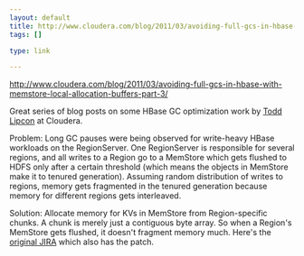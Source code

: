 ```yaml
--- 
layout: default
title: http://www.cloudera.com/blog/2011/03/avoiding-full-gcs-in-hbase-with-memstore-local-a...
tags: []

type: link

---
```

<a href="http://www.cloudera.com/blog/2011/03/avoiding-full-gcs-in-hbase-with-memstore-local-allocation-buffers-part-3/">http://www.cloudera.com/blog/2011/03/avoiding-full-gcs-in-hbase-with-memstore-local-allocation-buffers-part-3/</a>

Great series of blog posts on some HBase GC optimization work by [Todd Lipcon](http://twitter.com/tlipcon) at Cloudera.

Problem: Long GC pauses were being observed for write-heavy HBase workloads on the RegionServer. One RegionServer is responsible for several regions, and all writes to a Region go to a MemStore which gets flushed to HDFS only after a certain threshold (which means the objects in MemStore make it to tenured generation). Assuming random distribution of writes to regions, memory gets fragmented in the tenured generation because memory for different regions gets interleaved.

Solution: Allocate memory for KVs in MemStore from Region-specific chunks. A chunk is merely just a contiguous byte array. So when a Region's MemStore gets flushed, it doesn't fragment memory much. Here's the [original JIRA](https://issues.apache.org/jira/browse/HBASE-3455) which also has the patch.
